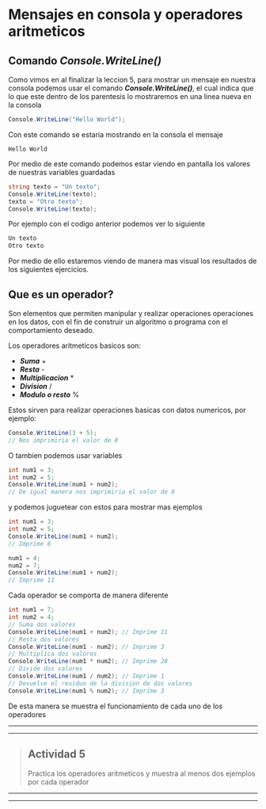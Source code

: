 # Mensajes en consola y operadores aritmeticos

## Comando **_Console.WriteLine()_**

Como vimos en al finalizar la leccion 5, para mostrar un mensaje en nuestra consola podemos usar el comando **_Console.WriteLine()_**, el cual indica que lo que este dentro de los parentesis lo mostraremos en una linea nueva en la consola

```C#
Console.WriteLine("Hello World");
```

Con este comando se estaria mostrando en la consola el mensaje

```
Hello World
```

Por medio de este comando podemos estar viendo en pantalla los valores de nuestras variables guardadas

```C#
string texto = "Un texto";
Console.WriteLine(texto);
texto = "Otro texto";
Console.WriteLine(texto);
```

Por ejemplo con el codigo anterior podemos ver lo siguiente

```C#
Un texto
Otro texto
```

Por medio de ello estaremos viendo de manera mas visual los resultados de los siguientes ejercicios.

## Que es un operador?

Son elementos que permiten manipular y realizar operaciones operaciones en los datos, con el fin de construir un algoritmo o programa con el comportamiento deseado.

Los operadores aritmeticos basicos son:

- **_Suma_** +
- **_Resta_** -
- **_Multiplicacion_** \*
- **_Division_** /
- **_Modulo o resto_** %

Estos sirven para realizar operaciones basicas con datos numericos, por ejemplo:

```C#
Console.WriteLine(3 + 5);
// Nos imprimiria el valor de 8
```

O tambien podemos usar variables

```C#
int num1 = 3;
int num2 = 5;
Console.WriteLine(num1 + num2);
// De igual manera nos imprimiria el valor de 8
```

y podemos juguetear con estos para mostrar mas ejemplos

```C#
int num1 = 3;
int num2 = 5;
Console.WriteLine(num1 + num2);
// Imprime 8

num1 = 4;
num2 = 7;
Console.WriteLine(num1 + num2);
// Imprime 11
```

Cada operador se comporta de manera diferente

```C#
int num1 = 7;
int num2 = 4;
// Suma dos valores
Console.WriteLine(num1 + num2); // Imprime 11
// Resta dos valores
Console.WriteLine(num1 - num2); // Imprime 3
// Multiplica dos valores
Console.WriteLine(num1 * num2); // Imprime 28
// Divide dos valores
Console.WriteLine(num1 / num2); // Imprime 1
// Devuelve el residuo de la division de dos valores
Console.WriteLine(num1 % num2); // Imprime 3
```

De esta manera se muestra el funcionamiento de cada uno de los operadores

---

---

> ## Actividad 5
>
> Practica los operadores aritmeticos y muestra al menos dos ejemplos por cada operador

---

---
